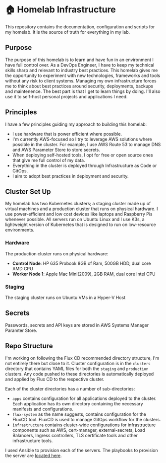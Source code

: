 # :house: Homelab Infrastructure

This repository contains the documentation, configuration and scripts for my homelab. It is the source of truth for everything in my lab.

## Purpose

The purpose of this homelab is to learn and have fun in an environment I have full control over. As a DevOps Engineer, I have to keep my technical skills sharp and relevant to industry best practices. This homelab gives me the opportunity to experiment with new technologies, frameworks and tools without any risk to client systems. Managing my own infrastructure forces me to think about best practices around security, deployments, backups and maintenence. The best part is that I get to learn things by doing. I'll also use it to self-host personal projects and applications I need.

## Principles

I have a few principles guiding my approach to building this homelab:

- I use hardware that is power efficient where possible.
- I'm currently AWS-focused so I try to leverage AWS solutions where possible in the cluster. For example, I use AWS Route 53 to manage DNS and AWS Parameter Store to store secrets.
- When deploying self-hosted tools, I opt for free or open source ones that give me full control of my data.
- Everything in the cluster is deployed through Infrastructure as Code or GitOps.
- I aim to adopt best practices in deployment and security.

## Cluster Set Up

My homelab has two Kubernetes clusters; a staging cluster made up of virtual machines and a production cluster that runs on physical hardware.
I use power-efficient and low cost devices like laptops and Raspberry Pis whenever possible. All servers run on Ubuntu Linux and I use K3s, a lightweight version of Kubernetes that is designed to run on low-resource environments.

### Hardware

The production cluster runs on physical hardware:

- **Control Node**: HP 635 Probook 8GB of Ram, 500GB HDD, dual core AMD CPU
- **Worker Node 1**: Apple Mac Mini(2009), 2GB RAM, dual core Intel CPU

### Staging

The staging cluster runs on Ubuntu VMs in a Hyper-V Host

## Secrets

Passwords, secrets and API keys are stored in AWS Systems Manager Paramter Store.

## Repo Structure

I'm working on following the Flux CD recommended directory structure, I'm not entirely there but close to it. Cluster configuration is in the `clusters` directory that contains YAML files for both the `staging` and `production` clusters. Any code pushed to these directories is automatically deployed and applied by Flux CD to the respective cluster.

Each of the cluster directories has a number of sub-directories:

- `apps` contains configuration for all applications deployed to the cluster. Each application has its own directory containing the necessary manifests and configurations.
- `flux-system` as the name suggests, contains configuration for the FluxCD tool. FluxCD is used to manage GitOps workflow for the clusters.
- `infrastructure` contains cluster-wide configurations for infrastructure components such as AWS, cert-manager, external-secrets, Load Balancers, Ingress controllers, TLS certificate tools and other infrastructure tools.

I used Ansible to provision each of the servers. The playbooks to provision the server are [located here]().
